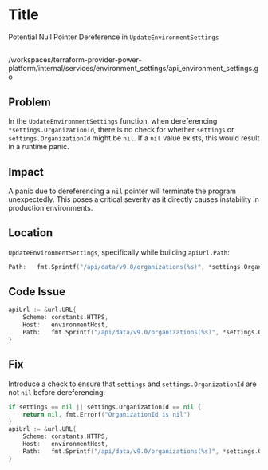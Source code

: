 # Title

Potential Null Pointer Dereference in `UpdateEnvironmentSettings`

##

/workspaces/terraform-provider-power-platform/internal/services/environment_settings/api_environment_settings.go

## Problem

In the `UpdateEnvironmentSettings` function, when dereferencing `*settings.OrganizationId`, there is no check for whether `settings` or `settings.OrganizationId` might be `nil`. If a `nil` value exists, this would result in a runtime panic.

## Impact

A panic due to dereferencing a `nil` pointer will terminate the program unexpectedly. This poses a critical severity as it directly causes instability in production environments.

## Location

`UpdateEnvironmentSettings`, specifically while building `apiUrl.Path`:

```go
Path:   fmt.Sprintf("/api/data/v9.0/organizations(%s)", *settings.OrganizationId),
```

## Code Issue

```go
apiUrl := &url.URL{
    Scheme: constants.HTTPS,
    Host:   environmentHost,
    Path:   fmt.Sprintf("/api/data/v9.0/organizations(%s)", *settings.OrganizationId),
}
```

## Fix

Introduce a check to ensure that `settings` and `settings.OrganizationId` are not `nil` before dereferencing:

```go
if settings == nil || settings.OrganizationId == nil {
    return nil, fmt.Errorf("OrganizationId is nil")
}
apiUrl := &url.URL{
    Scheme: constants.HTTPS,
    Host:   environmentHost,
    Path:   fmt.Sprintf("/api/data/v9.0/organizations(%s)", *settings.OrganizationId),
}
```